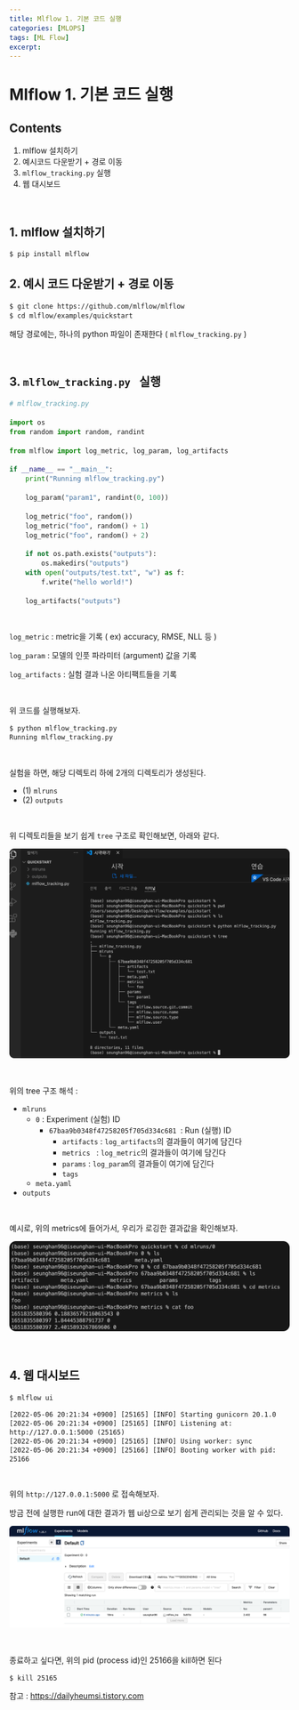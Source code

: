 ```yaml
---
title: Mlflow 1. 기본 코드 실행
categories: [MLOPS]
tags: [ML Flow]
excerpt: 
---
```


<script src="https://cdn.mathjax.org/mathjax/latest/MathJax.js?config=TeX-AMS-MML_HTMLorMML" type="text/javascript"></script>

# Mlflow 1. 기본 코드 실행

## Contents

1. mlflow 설치하기
2. 예시코드 다운받기 + 경로 이동
3. `mlflow_tracking.py` 실행
4. 웹 대시보드

<br>

## 1. mlflow 설치하기

```bash
$ pip install mlflow
```



## 2. 예시 코드 다운받기 + 경로 이동

```bash
$ git clone https://github.com/mlflow/mlflow
$ cd mlflow/examples/quickstart
```

해당 경로에는, 하나의 python 파일이 존재한다 ( `mlflow_tracking.py` )

<br>

## 3. `mlflow_tracking.py ` 실행

```python
# mlflow_tracking.py

import os
from random import random, randint

from mlflow import log_metric, log_param, log_artifacts

if __name__ == "__main__":
    print("Running mlflow_tracking.py")

    log_param("param1", randint(0, 100))

    log_metric("foo", random())
    log_metric("foo", random() + 1)
    log_metric("foo", random() + 2)

    if not os.path.exists("outputs"):
        os.makedirs("outputs")
    with open("outputs/test.txt", "w") as f:
        f.write("hello world!")

    log_artifacts("outputs")
```

<br>

`log_metric` : metric을 기록 ( ex) accuracy, RMSE, NLL 등 )

`log_param` : 모델의 인풋 파라미터 (argument) 값을 기록

`log_artifacts` : 실험 결과 나온 아티팩트들을 기록

<br>

위 코드를 실행해보자.

```bash
$ python mlflow_tracking.py
Running mlflow_tracking.py
```

<br>

실험을 하면, 해당 디렉토리 하에 2개의 디렉토리가 생성된다.

- (1) `mlruns`
- (2) `outputs`

<br>

위 디렉토리들을 보기 쉽게 `tree`  구조로 확인해보면, 아래와 같다.

![figure2](/assets/img/mlops/img142.png)

<br>

위의 tree 구조 해석 :

- `mlruns`
  - `0` : Experiment (실험) ID
    - `67baa9b0348f47258205f705d334c681 `: Run (실행) ID
      - `artifacts` : `log_artifacts`의 결과들이 여기에 담긴다
      - `metrics `  : `log_metric`의 결과들이 여기에 담긴다
      - `params`  : `log_param`의 결과들이 여기에 담긴다
      - `tags`
  - `meta.yaml`
- `outputs`

<br>

예시로, 위의 metrics에 들어가서, 우리가 로깅한 결과값을 확인해보자.

![figure2](/assets/img/mlops/img143.png)

<br>

## 4. 웹 대시보드

```bash
$ mlflow ui
```

```
[2022-05-06 20:21:34 +0900] [25165] [INFO] Starting gunicorn 20.1.0
[2022-05-06 20:21:34 +0900] [25165] [INFO] Listening at: http://127.0.0.1:5000 (25165)
[2022-05-06 20:21:34 +0900] [25165] [INFO] Using worker: sync
[2022-05-06 20:21:34 +0900] [25166] [INFO] Booting worker with pid: 25166
```

<br>

위의 `http://127.0.0.1:5000` 로 접속해보자.

방금 전에 실행한 run에 대한 결과가 웹 ui상으로 보기 쉽게 관리되는 것을 알 수 있다.

![figure2](/assets/img/mlops/img144.png)

<br>

종료하고 싶다면, 위의 pid (process id)인 25166을 kill하면 된다

```bash
$ kill 25165
```



참고 : https://dailyheumsi.tistory.com